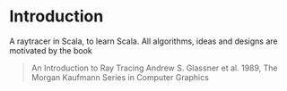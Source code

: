 # Introduction

A raytracer in Scala, to learn Scala. All algorithms, ideas and designs
are motivated by the book

> An Introduction to Ray Tracing
> Andrew S. Glassner et al.
> 1989, The Morgan Kaufmann Series in Computer Graphics


 